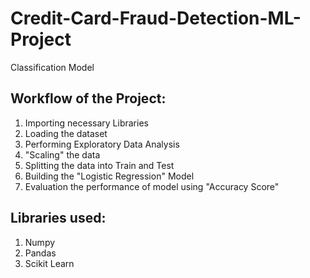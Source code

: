 # Credit-Card-Fraud-Detection-ML-Project

Classification Model

## Workflow of the Project:
1) Importing necessary Libraries
2) Loading the dataset
3) Performing Exploratory Data Analysis
4) "Scaling" the data
5) Splitting the data into Train and Test
6) Building the "Logistic Regression" Model
7) Evaluation the performance of model using "Accuracy Score"

## Libraries used:
1) Numpy
2) Pandas
3) Scikit Learn
